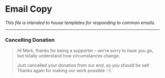 # Email Copy

_This file is intended to house templates for responding to common emails._

---

### Cancelling Donation

> Hi Mark, thanks for being a supporter – we're sorry to have you go, but totally understand how circumstances change.
>
> Just cancelled your donation from our end, so you should be set! Thanks again for making our work possible :-).
